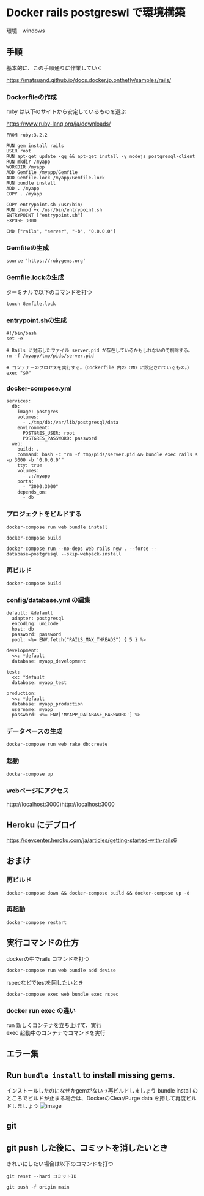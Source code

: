 # Docker rails postgreswl で環境構築

環境　windows

## 手順
基本的に、この手順通りに作業していく

https://matsuand.github.io/docs.docker.jp.onthefly/samples/rails/

### Dockerfileの作成
ruby は以下のサイトから安定しているものを選ぶ

https://www.ruby-lang.org/ja/downloads/

```
FROM ruby:3.2.2

RUN gem install rails
USER root
RUN apt-get update -qq && apt-get install -y nodejs postgresql-client
RUN mkdir /myapp
WORKDIR /myapp
ADD Gemfile /myapp/Gemfile
ADD Gemfile.lock /myapp/Gemfile.lock
RUN bundle install
ADD . /myapp
COPY . /myapp

COPY entrypoint.sh /usr/bin/
RUN chmod +x /usr/bin/entrypoint.sh
ENTRYPOINT ["entrypoint.sh"]
EXPOSE 3000

CMD ["rails", "server", "-b", "0.0.0.0"]
```
### Gemfileの生成
```
source 'https://rubygems.org'
```
### Gemfile.lockの生成
ターミナルで以下のコマンドを打つ
```
touch Gemfile.lock
```

### entrypoint.shの生成
```
#!/bin/bash
set -e

# Rails に対応したファイル server.pid が存在しているかもしれないので削除する。
rm -f /myapp/tmp/pids/server.pid

# コンテナーのプロセスを実行する。（Dockerfile 内の CMD に設定されているもの。）
exec "$@"
```

### docker-compose.yml
```
services:
  db:
    image: postgres
    volumes:
      - ./tmp/db:/var/lib/postgresql/data
    environment:
      POSTGRES_USER: root
      POSTGRES_PASSWORD: password
  web:
    build: .
    command: bash -c "rm -f tmp/pids/server.pid && bundle exec rails s -p 3000 -b '0.0.0.0'"
    tty: true
    volumes:
      - .:/myapp
    ports:
      - "3000:3000"
    depends_on:
      - db
```
### プロジェクトをビルドする
```
docker-compose run web bundle install 
```
```
docker-compose build
```
```
docker-compose run --no-deps web rails new . --force --database=postgresql --skip-webpack-install
```
### 再ビルド
```
docker-compose build
```
### config/database.yml の編集
```
default: &default
  adapter: postgresql
  encoding: unicode
  host: db
  password: password
  pool: <%= ENV.fetch("RAILS_MAX_THREADS") { 5 } %>

development:
  <<: *default
  database: myapp_development

test:
  <<: *default
  database: myapp_test

production:
  <<: *default
  database: myapp_production
  username: myapp
  password: <%= ENV['MYAPP_DATABASE_PASSWORD'] %>

```

### データベースの生成
```
docker-compose run web rake db:create
```

### 起動
```
docker-compose up
```


### webページにアクセス
http://localhost:3000)http://localhost:3000


## Heroku にデプロイ

https://devcenter.heroku.com/ja/articles/getting-started-with-rails6

## おまけ
### 再ビルド
```
docker-compose down && docker-compose build && docker-compose up -d
```
### 再起動
```
docker-compose restart
```

## 実行コマンドの仕方
dockerの中でrails コマンドを打つ
```
docker-compose run web bundle add devise
```
rspecなどでtestを回したいとき
```
docker-compose exec web bundle exec rspec
```
### docker run exec の違い
run 新しくコンテナを立ち上げて、実行<br>
exec 起動中のコンテナでコマンドを実行
## エラー集
## Run `bundle install` to install missing gems.
インストールしたのになぜかgemがない→再ビルドしましょう
bundle install のところでビルドが止まる場合は、DockerのClear/Purge data を押して再度ビルドしましょう
![image](https://github.com/iwatanabee/rails-template/assets/83575309/fa96bce3-023b-4ee6-96a5-176015fa7a04)


## git
## git push した後に、コミットを消したいとき
きれいにしたい場合は以下のコマンドを打つ
```
git reset --hard コミットID
```

```
git push -f origin main
```



